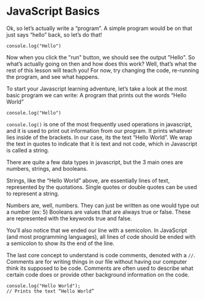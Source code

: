 # JavaScript Basics
Ok, so let’s actually write a “program”. A simple program would be on that just says “hello” back, so let’s do that!

```js,playground
console.log("Hello")
```

Now when you click the "run" button, we should see the output "Hello". So what’s actually going on then and how does this work? Well, that’s what the rest of this lesson will teach you! For now, try changing the code, re-running the program, and see what happens.

To start your Javascript learning adventure, let’s take a look at the most basic program we can write: A program that prints out the words “Hello World”

```js,playground
console.log("Hello")
```

`console.log()` is one of the most frequently used operations in javascript, and it is used to print out information from our program. It prints whatever lies inside of the brackets. In our case, its the text “Hello World”. We wrap the text in quotes to indicate that it is text and not code, which in Javascript is called a string.

There are quite a few data types in javascript, but the 3 main ones are numbers, strings, and booleans.

Strings, like the “Hello World” above, are essentially lines of text, represented by the quotations. Single quotes or double quotes can be used to represent a string.

Numbers are, well, numbers. They can just be written as one would type out a number (ex: 5)
Booleans are values that are always true or false. These are represented with the keywords true and false.

You’ll also notice that we ended our line with a semicolon. In JavaScript (and most programming languages), all lines of code should be ended with a semicolon to show its the end of the line.

The last core concept to understand is code comments, denoted with a `//`. Comments are for writing things in our file without having our computer think its supposed to be code. Comments are often used to describe what certain code does or provide other background information on the code.

```js,playground
console.log("Hello World");
// Prints the text “Hello World”
```
